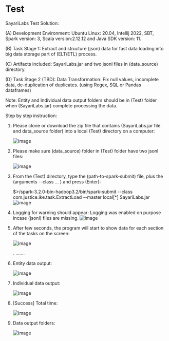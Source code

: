 # Test
SayariLabs Test Solution:

(A) Development Environment: Ubuntu Linux: 20.04, Intellij 2022, SBT, Spark version: 3, Scala version:2.12.12 and Java SDK version: 11.

(B) Task Stage 1: Extract and structure (json) data for fast data loading into big data storage part of (ELT/ETL) process.

(C) Artifacts included: SayariLabs.jar and two jsonl files in (data_source) directory.

(D) Task Stage 2 (TBD): Data Transformation: Fix null values, incomplete data, de-duplication of duplicates. (using Regex, SQL or Pandas dataframes)

Note: Entity and Individual data output folders should be in (Test) folder when (SayariLabs.jar) complete processing the data.

Step by step instruction:

1. Please clone or download the zip file that contains (SayariLabs.jar file and data_source folder) into a local (Test) directory on a computer: 
 
   ![image](https://user-images.githubusercontent.com/106841986/171950523-71c278ea-47e5-4f02-9940-cb6e220f3905.png)
 
2. Please make sure (data_source) folder in (Test) folder have two jsonl files:

   ![image](https://user-images.githubusercontent.com/106841986/171950753-d7bfe74b-a16f-45fa-b990-aab6d9260536.png)
 
3. From the (Test) directory, type the (path-to-spark-submit) file, plus the (arguments --class ... ) and press (Enter):
   
   $>/spark-3.2.0-bin-hadoop3.2/bin/spark-submit   --class com.justice.ike.task.ExtractLoad --master local[*] SayariLabs.jar 
  ![image](https://user-images.githubusercontent.com/106841986/171951026-e46f26da-6c3f-4ef8-8e2a-54c3f922b3bf.png)

4. Logging for warning should appear: Logging was enabled on purpose incase (jsonl) files are missing.
   ![image](https://user-images.githubusercontent.com/106841986/171953955-4998b373-a04a-4957-a6b5-c0cbec35315a.png)

5. After few seconds, the program will start to show data for each section of the tasks on the screen: 

   ![image](https://user-images.githubusercontent.com/106841986/171954395-82ab207d-1117-4157-9b42-b5a017349816.png)

   . .......

6. Entity data output: 

   ![image](https://user-images.githubusercontent.com/106841986/171954522-89d30096-2cc5-4170-89d2-08786258d948.png)

7. Individual data output: 

   ![image](https://user-images.githubusercontent.com/106841986/171965470-6df170dc-f1b2-43ec-94a0-9fa3cc9b667e.png)

 
8.  [Success] Total time: 

     ![image](https://user-images.githubusercontent.com/106841986/171955282-eebb47e3-600f-46b7-9232-47c3c8b2723b.png)
     
9. Data output folders:

   ![image](https://user-images.githubusercontent.com/106841986/171967151-0bdd1322-8f02-4af2-a0ff-96fc15d1ae9f.png)









